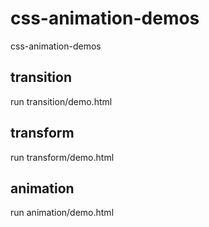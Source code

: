 # css-animation-demos
css-animation-demos

## transition
run transition/demo.html

## transform
run transform/demo.html

## animation
run animation/demo.html